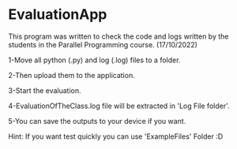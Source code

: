 # EvaluationApp

This program was written to check the code and logs written by the students in the Parallel Programming course. (17/10/2022)

1-Move all python (.py) and log (.log) files to a folder.

2-Then upload them to the application.

3-Start the evaluation.

4-EvaluationOfTheClass.log file will be extracted in 'Log File folder'.

5-You can save the outputs to your device if you want.          

Hint: If you want test quickly you can use 'ExampleFiles' Folder :D
